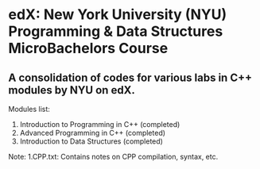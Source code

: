 # edX: New York University (NYU) Programming & Data Structures MicroBachelors Course


<h2>A consolidation of codes for various labs in C++ modules by NYU on edX.</h2>

Modules list:
<ol>
  <li>Introduction to Programming in C++ (completed)</li>
  <li>Advanced Programming in C++ (completed)</li>
  <li>Introduction to Data Structures (completed)</li>
</ol>

Note:   1.CPP.txt:  Contains notes on CPP compilation, syntax, etc.
